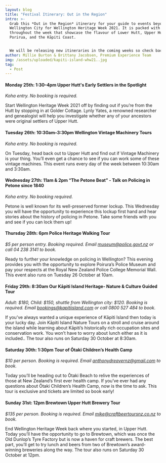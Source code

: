 ```yaml
---
layout: blog
title: "Festival Itinerary: Out in the Region"
intro: >-
  Grab this *Out in the Region* itinerary for your guide to events beyond
  Wellington City for Wellington Heritage Week 2021. It is packed with events
  throughout the week that showcase the flavour of Lower Hutt, Upper Hutt,
  Porirua, and the Kāpiti Coast.  


  We will be releasing new itineraries in the coming weeks so check back in for new guides!
author: Millie Burton & Brittany Jacobsen, Premium Experience Team
img: /assets/uploaded/kapiti-island-whw21..jpg
tag:
  - Post
---
```

#### Monday 25th: 1:30–4pm Upper Hutt's Early Settlers in the Spotlight

*Koha entry. No booking is required.* 

Start Wellington Heritage Week 2021 off by finding out if you’re from the Hutt by stopping in at Golder Cottage. Lynly Yates, a renowned researcher and genealogist will help you investigate whether any of your ancestors were original settlers of Upper Hutt.

#### Tuesday 26th: 10:30am–3:30pm Wellington Vintage Machinery Tours

*Koha entry. No booking is required.*

On Tuesday, head back out to Upper Hutt and find out if Vintage Machinery is your thing. You’ll even get a chance to see if you can work some of these vintage machines. This event runs every day of the week between 10:30am and 3:30am. 

#### Wednesday 27th: 11am & 2pm “The Petone Beat” - Talk on Policing in Petone since 1840

*Koha entry. No booking required.*

Petone is well known for its well-preserved former lockup. This Wednesday you will have the opportunity to experience this lockup first hand and hear stories about the history of policing in Petone. Take some friends with you and see if you can lock them up!

#### Thursday 28th: 6pm Police Heritage Walking Tour

*$5 per person entry. Booking required. Email museum@police.govt.nz or call 04 238 3141 to book.*

Ready to further your knowledge on policing in Wellington? This evening provides you with the opportunity to explore Poirura’s Police Museum and pay your respects at the Royal New Zealand Police College Memorial Wall. This event also runs on Tuesday 26 October at 10am.

#### Friday 29th: 8:30am Our Kāpiti Island Heritage- Nature & Culture Guided Tour 

*Adult: $180, Child: $150, shuttle from Wellington city: $120. Booking is required. Email bookings@kapitiisland.com or call 0800 527 484 to book.*

If you’ve always wanted a unique experience of Kāpiti Island then today is your lucky day. Join Kāpiti Island Nature Tours on a stroll and cruise around the island while learning about Kāpiti’s historically rich occupation sites and conservation work. You won’t have to worry about lunch either as it is included.. The tour also runs on Saturday 30 October at 8:30am. 

#### Saturday 30th: 1:30pm Tour of Ōtaki Children’s Health Camp 

*$10 per person. Booking is required. Email anthonydreavernz@gmail.com to book.*

Today you’ll be heading out to Ōtaki Beach to relive the experiences of those at New Zealand’s first ever health camp. If you’ve ever had any questions about Ōtaki Children’s Health Camp, now is the time to ask. This tour is exclusive and tickets are limited so book early! 

#### Sunday 31st: 12pm Brewtown Upper Hutt Brewery Tour

*$135 per person. Booking is required. Email mike@craftbeertoursnz.co.nz to book.*

End Wellington Heritage Week back where you started, in Upper Hutt. Today you’ll have the opportunity to go to Brewtown, which was once the Old Dunlop’s Tyre Factory but is now a haven for craft brewers. The best part, you’ll get to try lunch and beers from two of Brewtown’s award-winning breweries along the way. The tour also runs on Saturday 30 October at 12pm.